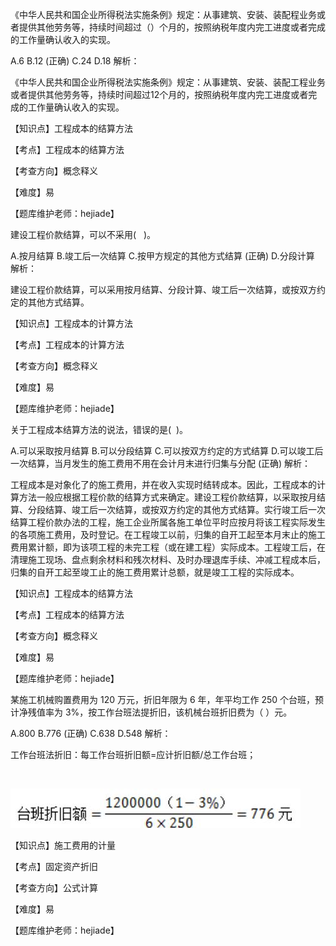 <p>《中华人民共和国企业所得税法实施条例》规定：从事建筑、安装、装配程业务或者提供其他劳务等，持续时间超过（）个月的，按照纳税年度内完工进度或者完成的工作量确认收入的实现。</p>
A.6
B.12  (正确)
C.24
D.18
解析：<p>《中华人民共和国企业所得税法实施条例》规定：从事建筑、安装、装配工程业务或者提供其他劳务等，持续时间超过12个月的，按照纳税年度内完工进度或者完成的工作量确认收入的实现。</p><p>【知识点】工程成本的结算方法</p><p>【考点】工程成本的结算方法</p><p>【考查方向】概念释义</p><p>【难度】易</p><p>【题库维护老师：hejiade】</p>
<p>建设工程价款结算，可以不采用( &nbsp; )。</p>
A.按月结算
B.竣工后一次结算
C.按甲方规定的其他方式结算  (正确)
D.分段计算
解析：<p>建设工程价款结算，可以采用按月结算、分段计算、竣工后一次结算，或按双方约定的其他方式结算。</p><p>【知识点】工程成本的计算方法</p><p>【考点】工程成本的计算方法</p><p>【考查方向】概念释义</p><p>【难度】易</p><p>【题库维护老师：hejiade】</p>
<p>关于工程成本结算方法的说法，错误的是( &nbsp;)。</p>
A.可以采取按月结算
B.可以分段结算
C.可以按双方约定的方式结算
D.可以竣工后一次结算，当月发生的施工费用不用在会计月末进行归集与分配  (正确)
解析：<p>工程成本是对象化了的施工费用，并在收入实现时结转成本。因此，工程成本的计算方法一般应根据工程价款的结算方式来确定。建设工程价款结算，以采取按月结算、分段结算、竣工后一次结算，或按双方约定的其他方式结算。实行竣工后一次结算工程价款办法的工程，施工企业所属各施工单位平时应按月将该工程实际发生的各项施工费用，及时登记。在工程竣工以前，归集的自开工起至本月末止的施工费用累计额，即为该项工程的未完工程（或在建工程）实际成本。工程竣工后，在清理施工现场、盘点剩余材料和残次材料、及时办理退库手续、冲减工程成本后，归集的自开工起至竣工止的施工费用累计总额，就是竣工工程的实际成本。</p><p>【知识点】工程成本的结算方法</p><p>【考点】工程成本的结算方法</p><p>【考查方向】概念释义</p><p>【难度】易</p><p>【题库维护老师：hejiade】</p>
<p>某施工机械购置费用为 120 万元，折旧年限为 6 年，年平均工作 250 个台班，预计净残值率为 3%，按工作台班法提折旧，该机械台班折旧费为（ ）元。</p>
A.800
B.776  (正确)
C.638
D.548
解析：<p>工作台班法折旧：每工作台班折旧额=应计折旧额/总工作台班；</p><p><br/></p><p><img title="15.png" src="../三、工程成本的结算方法_images/6377483146649222936369992.png" data-catchresult="img_catchSuccess"/></p><p>【知识点】施工费用的计量</p><p>【考点】固定资产折旧</p><p>【考查方向】公式计算</p><p>【难度】易</p><p>【题库维护老师：hejiade】</p>
